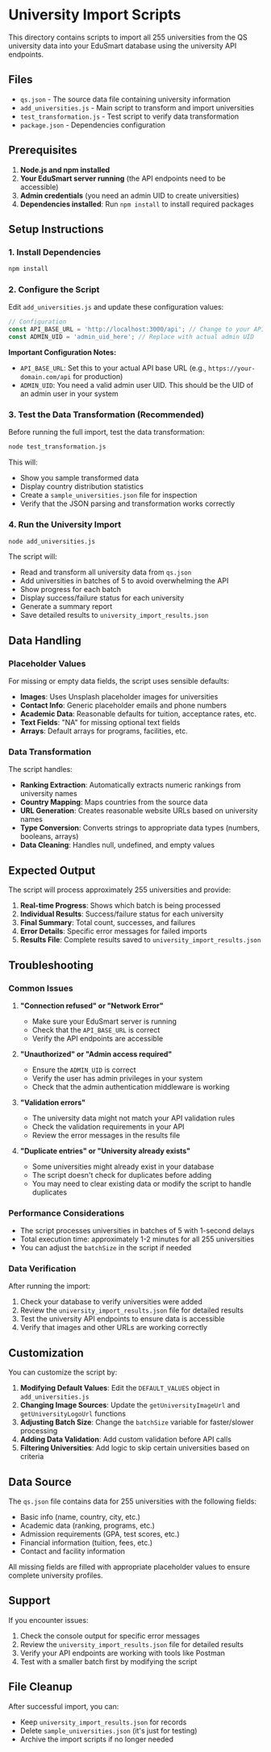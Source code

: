 # University Import Scripts

This directory contains scripts to import all 255 universities from the QS university data into your EduSmart database using the university API endpoints.

## Files

- `qs.json` - The source data file containing university information
- `add_universities.js` - Main script to transform and import universities
- `test_transformation.js` - Test script to verify data transformation
- `package.json` - Dependencies configuration

## Prerequisites

1. **Node.js and npm installed**
2. **Your EduSmart server running** (the API endpoints need to be accessible)
3. **Admin credentials** (you need an admin UID to create universities)
4. **Dependencies installed**: Run `npm install` to install required packages

## Setup Instructions

### 1. Install Dependencies
```bash
npm install
```

### 2. Configure the Script

Edit `add_universities.js` and update these configuration values:

```javascript
// Configuration
const API_BASE_URL = 'http://localhost:3000/api'; // Change to your API URL
const ADMIN_UID = 'admin_uid_here'; // Replace with actual admin UID
```

**Important Configuration Notes:**
- `API_BASE_URL`: Set this to your actual API base URL (e.g., `https://your-domain.com/api` for production)
- `ADMIN_UID`: You need a valid admin user UID. This should be the UID of an admin user in your system

### 3. Test the Data Transformation (Recommended)

Before running the full import, test the data transformation:

```bash
node test_transformation.js
```

This will:
- Show you sample transformed data
- Display country distribution statistics
- Create a `sample_universities.json` file for inspection
- Verify that the JSON parsing and transformation works correctly

### 4. Run the University Import

```bash
node add_universities.js
```

The script will:
- Read and transform all university data from `qs.json`
- Add universities in batches of 5 to avoid overwhelming the API
- Show progress for each batch
- Display success/failure status for each university
- Generate a summary report
- Save detailed results to `university_import_results.json`

## Data Handling

### Placeholder Values
For missing or empty data fields, the script uses sensible defaults:

- **Images**: Uses Unsplash placeholder images for universities
- **Contact Info**: Generic placeholder emails and phone numbers
- **Academic Data**: Reasonable defaults for tuition, acceptance rates, etc.
- **Text Fields**: "NA" for missing optional text fields
- **Arrays**: Default arrays for programs, facilities, etc.

### Data Transformation
The script handles:
- **Ranking Extraction**: Automatically extracts numeric rankings from university names
- **Country Mapping**: Maps countries from the source data
- **URL Generation**: Creates reasonable website URLs based on university names
- **Type Conversion**: Converts strings to appropriate data types (numbers, booleans, arrays)
- **Data Cleaning**: Handles null, undefined, and empty values

## Expected Output

The script will process approximately 255 universities and provide:

1. **Real-time Progress**: Shows which batch is being processed
2. **Individual Results**: Success/failure status for each university
3. **Final Summary**: Total count, successes, and failures
4. **Error Details**: Specific error messages for failed imports
5. **Results File**: Complete results saved to `university_import_results.json`

## Troubleshooting

### Common Issues

1. **"Connection refused" or "Network Error"**
   - Make sure your EduSmart server is running
   - Check that the `API_BASE_URL` is correct
   - Verify the API endpoints are accessible

2. **"Unauthorized" or "Admin access required"**
   - Ensure the `ADMIN_UID` is correct
   - Verify the user has admin privileges in your system
   - Check that the admin authentication middleware is working

3. **"Validation errors"**
   - The university data might not match your API validation rules
   - Check the validation requirements in your API
   - Review the error messages in the results file

4. **"Duplicate entries" or "University already exists"**
   - Some universities might already exist in your database
   - The script doesn't check for duplicates before adding
   - You may need to clear existing data or modify the script to handle duplicates

### Performance Considerations

- The script processes universities in batches of 5 with 1-second delays
- Total execution time: approximately 1-2 minutes for all 255 universities
- You can adjust the `batchSize` in the script if needed

### Data Verification

After running the import:
1. Check your database to verify universities were added
2. Review the `university_import_results.json` file for detailed results
3. Test the university API endpoints to ensure data is accessible
4. Verify that images and other URLs are working correctly

## Customization

You can customize the script by:

1. **Modifying Default Values**: Edit the `DEFAULT_VALUES` object in `add_universities.js`
2. **Changing Image Sources**: Update the `getUniversityImageUrl` and `getUniversityLogoUrl` functions
3. **Adjusting Batch Size**: Change the `batchSize` variable for faster/slower processing
4. **Adding Data Validation**: Add custom validation before API calls
5. **Filtering Universities**: Add logic to skip certain universities based on criteria

## Data Source

The `qs.json` file contains data for 255 universities with the following fields:
- Basic info (name, country, city, etc.)
- Academic data (ranking, programs, etc.)
- Admission requirements (GPA, test scores, etc.)
- Financial information (tuition, fees, etc.)
- Contact and facility information

All missing fields are filled with appropriate placeholder values to ensure complete university profiles.

## Support

If you encounter issues:
1. Check the console output for specific error messages
2. Review the `university_import_results.json` file for detailed results
3. Verify your API endpoints are working with tools like Postman
4. Test with a smaller batch first by modifying the script

## File Cleanup

After successful import, you can:
- Keep `university_import_results.json` for records
- Delete `sample_universities.json` (it's just for testing)
- Archive the import scripts if no longer needed 